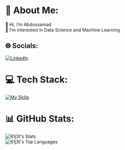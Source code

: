 # 💫 About Me:
👋 Hi, I’m Abdussamad<br>👀 I’m interested in Data Science and Machine Learning


## 🌐 Socials:
[![LinkedIn](https://img.shields.io/badge/LinkedIn-%230077B5.svg?logo=linkedin&logoColor=white)](https://linkedin.com/in/arhvnnn) 

# 💻 Tech Stack:
[![My Skills](https://skillicons.dev/icons?i=anaconda,cpp,css,dart,docker,electron,expressjs,firebase,flutter,git,html,javascript,linux,lua,markdown,mongodb,mysql,neovim,nestjs,nextjs,nginx,nodejs,npm,postgresql,postman,python,react,redis,selenium,sequelize,sqlite,supabase,tailwindcss,tensorflow,typescript,vercel,vim,vscode&theme=dark&perline=15)](https://skillicons.dev)

# 📊 GitHub Stats:
![61j3t's Stats](https://github-readme-stats.vercel.app/api?username=61j3t&theme=prussian&show_icons=true&hide_border=true&count_private=true)</br>
![61j3t's Top Languages](https://github-readme-stats.vercel.app/api/top-langs/?username=61j3t&theme=prussian&show_icons=true&hide_border=true&layout=compact)
